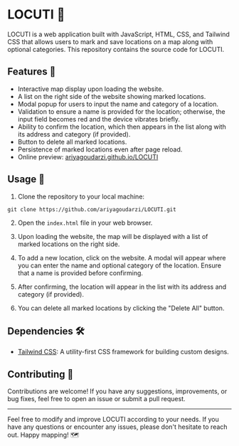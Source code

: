 # LOCUTI 📍

LOCUTI is a web application built with JavaScript, HTML, CSS, and Tailwind CSS that allows users to mark and save locations on a map along with optional categories. This repository contains the source code for LOCUTI.

## Features 🌟

- Interactive map display upon loading the website.
- A list on the right side of the website showing marked locations.
- Modal popup for users to input the name and category of a location.
- Validation to ensure a name is provided for the location; otherwise, the input field becomes red and the device vibrates briefly.
- Ability to confirm the location, which then appears in the list along with its address and category (if provided).
- Button to delete all marked locations.
- Persistence of marked locations even after page reload.
- Online preview: [ariyagoudarzi.github.io/LOCUTI](https://ariyagoudarzi.github.io/LOCUTI/src/)

## Usage 🚀

1. Clone the repository to your local machine:

```
git clone https://github.com/ariyagoudarzi/LOCUTI.git
```


2. Open the `index.html` file in your web browser.

3. Upon loading the website, the map will be displayed with a list of marked locations on the right side.

4. To add a new location, click on the website. A modal will appear where you can enter the name and optional category of the location. Ensure that a name is provided before confirming.

5. After confirming, the location will appear in the list with its address and category (if provided).

6. You can delete all marked locations by clicking the "Delete All" button.

## Dependencies 🛠️

- [Tailwind CSS](https://tailwindcss.com/): A utility-first CSS framework for building custom designs.

## Contributing 🤝

Contributions are welcome! If you have any suggestions, improvements, or bug fixes, feel free to open an issue or submit a pull request.

---

Feel free to modify and improve LOCUTI according to your needs. If you have any questions or encounter any issues, please don't hesitate to reach out. Happy mapping! 🗺️
